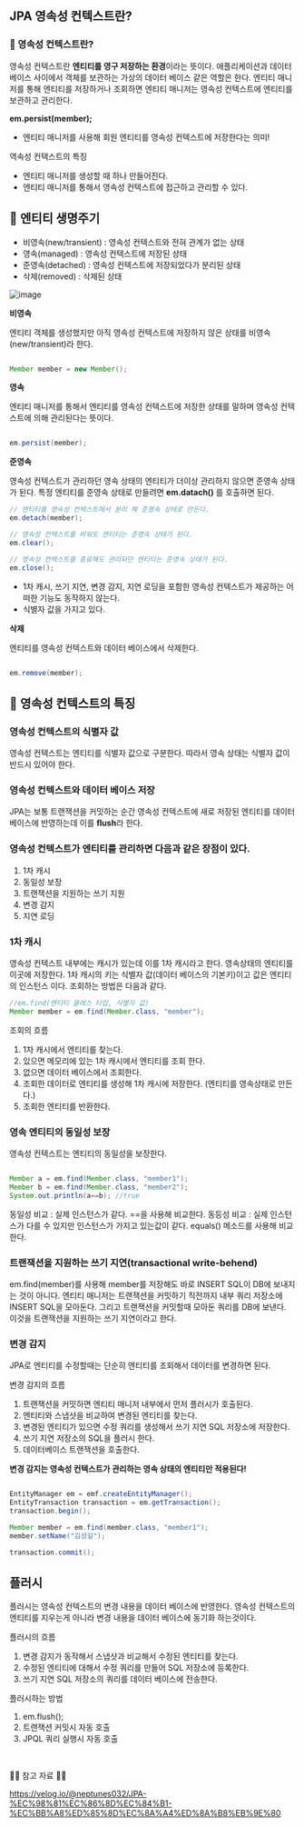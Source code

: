 ## JPA 영속성 컨텍스트란?

### 📌 영속성 컨텍스트란?

영속성 컨텍스트란 **엔티티를 영구 저장하는 환경**이라는 뜻이다. 애플리케이션과 데이터 베이스 사이에서 객체를 보관하는 가상의 데이터 베이스 같은 역할은 한다. 엔티티 매니저를 통해 엔티티를 저장하거나 조회하면 엔티티 매니저는 영속성 컨텍스트에 엔티티를 보관하고 관리한다.

**em.persist(member);**
- 엔티티 매니저를 사용해 회원 엔티티를 영속성 컨텍스트에 저장한다는 의미!

역속성 컨택스트의 특징 
- 엔티티 매니저를 생성할 때 하나 만들어진다.
- 엔티티 매니저를 통해서 영속성 컨텍스트에 접근하고 관리할 수 있다.

## 🔗 엔티티 생명주기

- 비영속(new/transient) : 영속성 컨텍스트와 전혀 관계가 없는 상태
- 영속(managed) : 영속성 컨텍스트에 저장된 상태
- 준영속(detached) : 영속성 컨텍스트에 저장되었다가 분리된 상태
- 삭제(removed) : 삭제된 상태

![image](https://user-images.githubusercontent.com/82089918/167122057-ac3f83fb-74b1-402c-acf2-56a669d92751.png)

**비영속**

엔티티 객체를 생성했지만 아직 영속성 컨텍스트에 저장하지 않은 상태를 비영속(new/transient)라 한다.

```java

Member member = new Member();

```

**영속**

엔티티 매니저를 통해서 엔티티를 영속성 컨텍스트에 저장한 상태를 말하며 영속성 컨텍스트에 의해 관리된다는 뜻이다.

```java

em.persist(member);

```

**준영속**

영속성 컨텍스트가 관리하던 영속 상태의 엔티티가 더이상 관리하지 않으면 준영속 상태가 된다. 특정 엔티티를 준영속 상태로 만들려면 **em.datach()**  를 호출하면 된다.

```java
// 엔티티를 영속성 컨텍스트에서 분리 해 준영속 상태로 만든다.
em.detach(member);

// 영속성 컨텍스트를 비워도 엔티티는 준영속 상태가 된다.
em.clear();

// 영속성 컨텍스트를 종료해도 관리되던 엔티티는 준영속 상태가 된다.
em.close();

```

- 1차 캐시, 쓰기 지연, 변경 감지, 지연 로딩을 포함한 영속성 컨텍스트가 제공하는 어떠한 기능도 동작하지 않는다.
- 식별자 값을 가지고 있다.

**삭제**

엔티티를 영속성 컨텍스트와 데이터 베이스에서 삭제한다.

```java

em.remove(member);

```


## 🚳 영속성 컨텍스트의 특징

### 영속성 컨텍스트의 식별자 값

영속성 컨텍스트는 엔티티를 식별자 값으로 구분한다. 따라서 영속 상태는 식별자 값이 반드시 있어야 한다.

### 영속성 컨텍스트와 데이터 베이스 저장

JPA는 보통 트랜잭션을 커밋하는 순간 영속성 컨텍스트에 새로 저장된 엔티티를 데이터 베이스에 반영하는데 이를 **flush**라 한다.

### 영속성 컨텍스트가 엔티티를 관리하면 다음과 같은 장점이 있다.

1. 1차 캐시
2. 동일성 보장
3. 트랜잭션을 지원하는 쓰기 지원
4. 변경 감지
5. 지연 로딩

### 1차 캐시

영속성 컨텍스트 내부에는 캐시가 있는데 이를 1차 캐시라고 한다. 영속상태의 엔티티를 이곳에 저장한다. 1차 캐시의 키는 식별자 값(데이터 베이스의 기본키)이고 값은 엔티티의 인스턴스 이다. 조회하는 방법은 다음과 같다.

```java
//em.find(엔티티 클래스 타입, 식별자 값)
Member member = em.find(Member.class, "member");
```

조회의 흐름
1. 1차 캐시에서 엔티티를 찾는다.
2. 있으면 메모리에 있는 1차 캐시에서 엔티티를 조회 한다.
3. 없으면 데이터 베이스에서 조회한다.
4. 조회한 데이터로 엔티티를 생성해 1차 캐시에 저장한다. (엔티티를 영속상태로 만든다.)
5. 조회한 엔티티를 반환한다.

### 영속 엔티티의 동일성 보장

영속성 컨텍스트는 엔티티의 동일성을 보장한다.

```java

Member a = em.find(Member.class, "member1");
Member b = em.find(Member.class, "member2");
System.out.println(a==b); //true

```

동일성 비교 : 실제 인스턴스가 같다. ==을 사용해 비교한다.
동등성 비교 : 실제 인스턴스가 다를 수 있지만 인스턴스가 가지고 있는값이 같다. equals() 메소드를 사용해 비교한다.

### 트랜잭션을 지원하는 쓰기 지연(transactional write-behend)

em.find(member)를 사용해 member를 저장해도 바로 INSERT SQL이 DB에 보내지는 것이 아니다. 엔티티 매니저는 트랜잭션을 커밋하기 직전까지 내부 쿼리 저장소에 INSERT SQL을 모아둔다. 그리고 트랜잭션을 커밋할때 모아둔 쿼리를 DB에 보낸다. 이것을 트랜잭션을 지원하는 쓰기 지연이라고 한다.

### 변경 감지

JPA로 엔티티를 수정할때는 단순히 엔티티를 조회해서 데이터를 변경하면 된다.

변경 감지의 흐름

1. 트랜잭션을 커밋하면 엔티티 매니저 내부에서 먼저 플러시가 호출된다.
2. 엔티티와 스냅샷을 비교하여 변경된 엔티티를 찾는다.
3. 변경된 엔티티가 있으면 수정 쿼리를 생성해서 쓰기 지연 SQL 저장소에 저장한다.
4. 쓰기 지연 저장소의 SQL을 플러시 한다.
5. 데이터베이스 트랜잭션을 호출한다.

**변경 감지는 영속성 컨텍스트가 관리하는 영속 상태의 엔티티만 적용된다!**

```java

EntityManager em = emf.createEntityManager();
EntityTransaction transaction = em.getTransaction();
transaction.begin();

Member member = em.find(member.class, "member1");
member.setName("김성길");

transaction.commit();

```

## 플러시

플러시는 영속성 컨텍스트의 변경 내용을 데이터 베이스에 반영한다. 영속성 컨텍스트의 엔티티를 지우는게 아니라 변경 내용을 데이터 베이스에 동기화 하는것이다.

플러시의 흐름
1. 변경 감지가 동작해서 스냅샷과 비교해서 수정된 엔티티를 찾는다.
2. 수정된 엔티티에 대해서 수정 쿼리를 만들어 SQL 저장소에 등록한다.
3. 쓰기 지연 SQL 저장소의 쿼리를 데이터 베이스에 전송한다.

플러시하는 방법
1. em.flush();
2. 트랜잭션 커밋시 자동 호출
3. JPQL 쿼리 실행시 자동 호출

<br>

🙆‍♂️ 참고 자료 🙇‍♂️

https://velog.io/@neptunes032/JPA-%EC%98%81%EC%86%8D%EC%84%B1-%EC%BB%A8%ED%85%8D%EC%8A%A4%ED%8A%B8%EB%9E%80